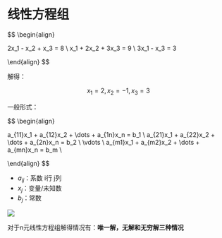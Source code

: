 # 线性方程组

$$
\begin{align}

2x_1 - x_2 + x_3 = 8 \\
x_1 + 2x_2 + 3x_3 = 9 \\
3x_1 - x_3 = 3

\end{align}
$$

解得：

$$
x_1 = 2, x_2 = -1, x_3 = 3
$$

一般形式：

$$
\begin{align}

a_{11}x_1 + a_{12}x_2 + \dots + a_{1n}x_n = b_1 \\
a_{21}x_1 + a_{22}x_2 + \dots + a_{2n}x_n = b_2 \\
\vdots \\
a_{m1}x_1 + a_{m2}x_2 + \dots + a_{mn}x_n = b_m \\

\end{align}
$$


- $a_{ij}$：系数 i行 j列
- $x_j$：变量/未知数
- $b_j$：常数

![](xianxing.png)

对于n元线性方程组解得情况有：**唯一解，无解和无穷解三种情况**



